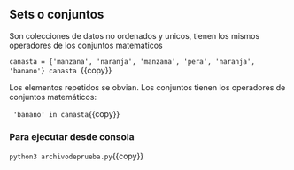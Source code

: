 ## Sets o conjuntos

Son colecciones de datos no ordenados y unicos, tienen los mismos operadores de los conjuntos matematicos


`canasta = {'manzana', 'naranja', 'manzana', 'pera', 'naranja', 'banano'}
canasta
`{{copy}}

Los elementos repetidos se obvian. 
Los conjuntos tienen los operadores de conjuntos matemáticos: 


`
'banano' in canasta`{{copy}}

### Para ejecutar desde consola
`python3 archivodeprueba.py`{{copy}}
